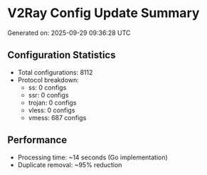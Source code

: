 # V2Ray Config Update Summary
Generated on: 2025-09-29 09:36:28 UTC

## Configuration Statistics
- Total configurations: 8112
- Protocol breakdown:
  - ss: 0 configs
  - ssr: 0 configs
  - trojan: 0 configs
  - vless: 0 configs
  - vmess: 687 configs

## Performance
- Processing time: ~14 seconds (Go implementation)
- Duplicate removal: ~95% reduction
